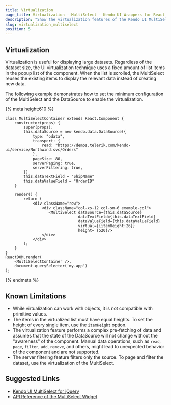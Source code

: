 ```yaml
---
title: Virtualization
page_title: Virtualization - MultiSelect - Kendo UI Wrappers for React
description: "Show the virtualization features of the Kendo UI MultiSelect wrapper for React which allow you to work with large datasets."
slug: virtualization_multiselect
position: 5
---
```


## Virtualization

Virtualization is useful for displaying large datasets. Regardless of the dataset size, the UI virtualization technique uses a fixed amount of list items in the popup list of the component. When the list is scrolled, the MultiSelect reuses the existing items to display the relevant data instead of creating new data.

The following example demonstrates how to set the minimum configuration of the MultiSelect and the DataSource to enable the virtualization.

{% meta height:610 %}
```jsx-preview
class MultiSelectContainer extends React.Component {
    constructor(props) {
        super(props);
        this.dataSource = new kendo.data.DataSource({
            type: "odata",
            transport: {
                read: "https://demos.telerik.com/kendo-ui/service/Northwind.svc/Orders"
            },
            pageSize: 80,
            serverPaging: true,
            serverFiltering: true,
        })
        this.dataTextField = "ShipName"
        this.dataValueField = "OrderID"
    }

    render() {
        return (
            <div className="row">
                <div className="col-xs-12 col-sm-6 example-col">
                   <MultiSelect dataSource={this.dataSource}
                                dataTextField={this.dataTextField}
                                dataValueField={this.dataValueField}
                                virtual={{itemHeight:26}}
                                height= {520}/>
                </div>
            </div>
        );
    }
}
ReactDOM.render(
    <MultiSelectContainer />,
    document.querySelector('my-app')
);
```
{% endmeta %}

## Known Limitations

- While virtualization can work with objects, it is not compatible with primitive values.
- The items in the virtualized list must have equal heights. To set the height of every single item, use the [`itemHeight`](http://docs.telerik.com/kendo-ui/api/javascript/ui/multiselect#configuration-virtual.itemHeight) option.
- The virtualization feature performs a complex pre-fetching of data and assumes that the state of the DataSource will not change without the "awareness" of the component. Manual data operations, such as `read`, `page`, `filter`, `add`, `remove`, and others, might lead to unexpected behavior of the component and are not supported.
- The server filtering feature filters only the source. To page and filter the dataset, use the virtualization of the MultiSelect.

## Suggested Links

* [Kendo UI MultiSelect for jQuery](https://docs.telerik.com/kendo-ui/controls/editors/multiselect/overview)
* [API Reference of the MultiSelect Widget](https://docs.telerik.com/kendo-ui/api/javascript/ui/multiselect)
